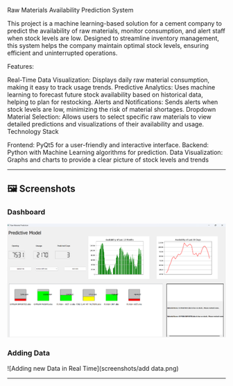 Raw Materials Availability Prediction System

This project is a machine learning-based solution for a cement company to predict the availability of raw materials, monitor consumption, and alert staff when stock levels are low. Designed to streamline inventory management, this system helps the company maintain optimal stock levels, ensuring efficient and uninterrupted operations.

Features:

Real-Time Data Visualization: Displays daily raw material consumption, making it easy to track usage trends.
Predictive Analytics: Uses machine learning to forecast future stock availability based on historical data, helping to plan for restocking.
Alerts and Notifications: Sends alerts when stock levels are low, minimizing the risk of material shortages.
Dropdown Material Selection: Allows users to select specific raw materials to view detailed predictions and visualizations of their availability and usage.
Technology Stack

Frontend: PyQt5 for a user-friendly and interactive interface.
Backend: Python with Machine Learning algorithms for prediction.
Data Visualization: Graphs and charts to provide a clear picture of stock levels and trends

---
## 🖼️ Screenshots

### Dashboard
![Dashboard](screenshots/dashboard.png)

### Adding Data
![Adding new Data in Real Time](screenshots/add data.png)

---
